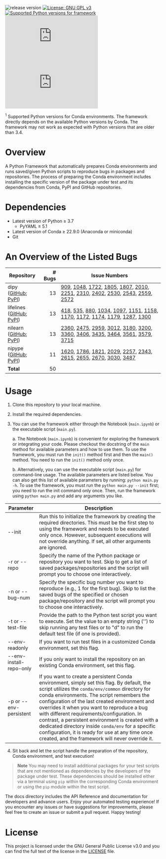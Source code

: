 ![release version](https://img.shields.io/badge/Release-v1.0.0-blue?labelColor=F44336&link=anaconda.org) [![License: GNU GPL v3](https://img.shields.io/badge/License-GNU_GPL_v3-blue.svg?labelColor=29B6F6)](https://www.gnu.org/licenses/gpl-3.0) [![Supported Python versions for framework](https://img.shields.io/badge/Python-3.7_--_3.11-blue?logo=python&logoColor=white&link=python.org)](https://www.python.org/downloads/) [![conda version](https://img.shields.io/badge/Conda-&ge;22.9.0-blue?logo=anaconda&logoColor=white&labelColor=4db034&link=anaconda.org)](https://conda.io/) [![supported Python versions for Conda environments](https://img.shields.io/badge/Python_Env&sup1;-3.4_--_3.11-blue?logo=anaconda&logoColor=green&link=python.org)](https://anaconda.org/anaconda/repo)

<sup>1</sup> Supported Python versions for Conda environments. The framework directly depends on the available Python versions by Conda. The framework may not work as expected with Python versions that are older than 3.4.

# Overview

A Python Framework that automatically prepares Conda environments and runs saved/given Python scripts to reproduce bugs in packages and repositories. The process of preparing the Conda environment includes installing the specific version of the package under test and its dependencies from Conda, PyPI and GitHub repositories.

# Dependencies
- Latest version of Python &ge; 3.7
	- PyYAML &ge; 5.1
- Latest version of Conda &ge; 22.9.0 (Anaconda or miniconda)
- Git

# An Overview of the Listed Bugs

| Repository | # Bugs | Issue Numbers |
| --- | --: | --- |
| dipy <br> ([GitHub](https://github.com/dipy/dipy); [PyPI](https://pypi.org/project/dipy/)) | 13 | [909](https://github.com/dipy/dipy/issues/909), [1048](https://github.com/dipy/dipy/issues/1048), [1722](https://github.com/dipy/dipy/issues/1722), [1805](https://github.com/dipy/dipy/issues/1805), [1807](https://github.com/dipy/dipy/issues/1807), [2010](https://github.com/dipy/dipy/issues/2010), [2251](https://github.com/dipy/dipy/issues/2251), [2310](https://github.com/dipy/dipy/issues/2310), [2402](https://github.com/dipy/dipy/issues/2402), [2530](https://github.com/dipy/dipy/issues/2530), [2543](https://github.com/dipy/dipy/issues/2543), [2559](https://github.com/dipy/dipy/issues/2559), [2572](https://github.com/dipy/dipy/issues/2572) |
| lifelines <br> ([GitHub](https://github.com/CamDavidsonPilon/lifelines); [PyPI](https://pypi.org/project/lifelines/)) | 13 | [418](https://github.com/CamDavidsonPilon/lifelines/issues/418), [535](https://github.com/CamDavidsonPilon/lifelines/issues/535), [880](https://github.com/CamDavidsonPilon/lifelines/issues/880), [1034](https://github.com/CamDavidsonPilon/lifelines/issues/1034), [1097](https://github.com/CamDavidsonPilon/lifelines/issues/1097), [1151](https://github.com/CamDavidsonPilon/lifelines/issues/1151), [1158](https://github.com/CamDavidsonPilon/lifelines/issues/1158), [1170](https://github.com/CamDavidsonPilon/lifelines/issues/1170), [1172](https://github.com/CamDavidsonPilon/lifelines/issues/1172), [1174](https://github.com/CamDavidsonPilon/lifelines/issues/1174), [1179](https://github.com/CamDavidsonPilon/lifelines/issues/1179), [1287](https://github.com/CamDavidsonPilon/lifelines/issues/1287), [1300](https://github.com/CamDavidsonPilon/lifelines/issues/1300) |
| nilearn <br> ([GitHub](https://github.com/nilearn/nilearn); [PyPI](https://pypi.org/project/nilearn/)) | 13 | [2360](https://github.com/nilearn/nilearn/issues/2360), [2475](https://github.com/nilearn/nilearn/issues/2475), [2959](https://github.com/nilearn/nilearn/issues/2959), [3012](https://github.com/nilearn/nilearn/issues/3012), [3180](https://github.com/nilearn/nilearn/issues/3180), [3200](https://github.com/nilearn/nilearn/issues/3200), [3360](https://github.com/nilearn/nilearn/issues/3360), [3406](https://github.com/nilearn/nilearn/issues/3406), [3435](https://github.com/nilearn/nilearn/issues/3435), [3464](https://github.com/nilearn/nilearn/issues/3464), [3561](https://github.com/nilearn/nilearn/issues/3561), [3579](https://github.com/nilearn/nilearn/issues/3579), [3715](https://github.com/nilearn/nilearn/issues/3715) |
| nipype <br> ([GitHub](https://github.com/nipy/nipype); [PyPI](https://pypi.org/project/nipype/)) | 11 | [1620](https://github.com/nipy/nipype/issues/1620), [1786](https://github.com/nipy/nipype/issues/1786), [1821](https://github.com/nipy/nipype/issues/1821), [2029](https://github.com/nipy/nipype/issues/2029), [2257](https://github.com/nipy/nipype/issues/2257), [2343](https://github.com/nipy/nipype/issues/2343), [2615](https://github.com/nipy/nipype/issues/2615), [2655](https://github.com/nipy/nipype/issues/2655), [2670](https://github.com/nipy/nipype/issues/2670), [3030](https://github.com/nipy/nipype/issues/3030), [3487](https://github.com/nipy/nipype/issues/3487) |
| **Total** | 50 | |

# Usage

1. Clone this repository to your local machine.
2. Install the required dependencies.
3. You can use the framework either through the Notebook (`main.ipynb`) or the executable script (`main.py`).

	a. The Notebook (`main.ipynb`) is convenient for exploring the framework or integrating your code. Please checkout the docstring of the `main` method for available parameters and how to use them. To use the framework, you must run the `init()` method first and then the `main()` method. You need to run the `init()` method only once.
	
	b. Alternatively, you can use the executable script (`main.py`) for command-line usage. The available parameters are listed below. You can also get this list of available parameters by running: `python main.py -h`. To use the framework, you must run the `python main.py --init` first; you need to run the init command only once. Then, run the framework using `python main.py` and add any arguments you like.

| Parameter | Description |
| --- | --- |
| --init | Run this to initialize the framework by creating the required directories. This must be the first step to using the framework and needs to be executed only once. However, subsequent executions will not override anything. If set, all other arguments are ignored. |
| -r or --repo | Specify the name of the Python package or repository you want to test.  Skip to get a list of saved packages/repositories and the script will prompt you to choose one interactively. |
| -n or --bug-num | Specify the specific bug number you want to reproduce (e.g., 1 for the first bug). Skip to list the saved bugs of the specified or chosen package/repository and the script will prompt you to choose one interactively. |
| -t or --test-file | Provide the path to the Python test script you want to execute. Set the value to an empty string ('') to skip running any test files or to "d" to run the default test file (if one is provided). |
| --env-readonly | If you want to run test files in a customized Conda environment, set this flag. |
| --env-install-repo-only | If you only want to install the repository on an existing Conda environment, set this flag. |
| -p or --env-persistent | If you want to create a persistent Conda environment, simply set this flag. By default, the script utilizes the `conda/env/common` directory for conda environments. The script remembers the configuration of the last created environment and overrides it when you want to reproduce a bug with different requirements/configuration. In contrast, a persistent environment is created with a dedicated directory inside `conda/env` for a specific configuration, it is ready for use at any time once created, and the framework will never override it. |

4. Sit back and let the script handle the preparation of the repository, Conda environment, and test execution!

> **Note**
> You may need to install additional packages for your test scripts that are not mentioned as dependencies by the developers of the package under test. These dependencies should be installed either via a terminal using `pip` within the corresponding Conda environment or using the `pip` module within the test script.

The docs directory includes the API Reference and documentation for developers and advance users. Enjoy your automated testing experience! If you encounter any issues or have suggestions for improvements, please feel free to create an issue or submit a pull request. Happy testing!

# License

This project is licensed under the GNU General Public License v3.0 and you can find the full text of the license in the [LICENSE](LICENSE) file.